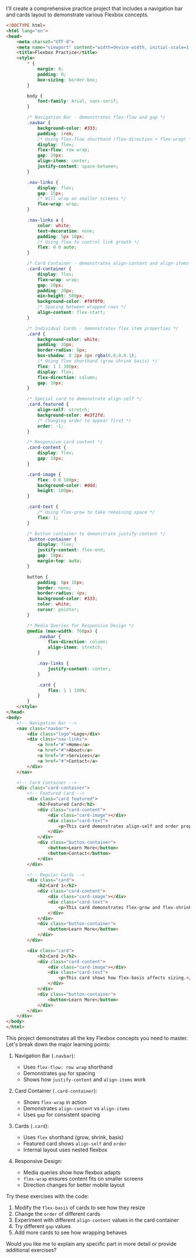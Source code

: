 I'll create a comprehensive practice project that includes a navigation bar and cards layout to demonstrate various Flexbox concepts.

```html
<!DOCTYPE html>
<html lang="en">
<head>
    <meta charset="UTF-8">
    <meta name="viewport" content="width=device-width, initial-scale=1.0">
    <title>Flexbox Practice</title>
    <style>
        * {
            margin: 0;
            padding: 0;
            box-sizing: border-box;
        }

        body {
            font-family: Arial, sans-serif;
        }

        /* Navigation Bar - demonstrates flex-flow and gap */
        .navbar {
            background-color: #333;
            padding: 1rem;
            /* Using flex-flow shorthand (flex-direction + flex-wrap) */
            display: flex;
            flex-flow: row wrap;
            gap: 20px;
            align-items: center;
            justify-content: space-between;
        }

        .nav-links {
            display: flex;
            gap: 15px;
            /* Will wrap on smaller screens */
            flex-wrap: wrap;
        }

        .nav-links a {
            color: white;
            text-decoration: none;
            padding: 5px 10px;
            /* Using flex to control link growth */
            flex: 0 0 auto;
        }

        /* Card Container - demonstrates align-content and align-items */
        .card-container {
            display: flex;
            flex-wrap: wrap;
            gap: 20px;
            padding: 20px;
            min-height: 500px;
            background-color: #f0f0f0;
            /* Spacing between wrapped rows */
            align-content: flex-start;
        }

        /* Individual Cards - demonstrates flex item properties */
        .card {
            background-color: white;
            padding: 20px;
            border-radius: 8px;
            box-shadow: 0 2px 4px rgba(0,0,0,0.1);
            /* Using flex shorthand (grow shrink basis) */
            flex: 1 1 300px;
            display: flex;
            flex-direction: column;
            gap: 10px;
        }

        /* Special card to demonstrate align-self */
        .card.featured {
            align-self: stretch;
            background-color: #e3f2fd;
            /* Changing order to appear first */
            order: -1;
        }

        /* Responsive card content */
        .card-content {
            display: flex;
            gap: 10px;
        }

        .card-image {
            flex: 0 0 100px;
            background-color: #ddd;
            height: 100px;
        }

        .card-text {
            /* Using flex-grow to take remaining space */
            flex: 1;
        }

        /* Button container to demonstrate justify-content */
        .button-container {
            display: flex;
            justify-content: flex-end;
            gap: 10px;
            margin-top: auto;
        }

        button {
            padding: 8px 16px;
            border: none;
            border-radius: 4px;
            background-color: #333;
            color: white;
            cursor: pointer;
        }

        /* Media Queries for Responsive Design */
        @media (max-width: 768px) {
            .navbar {
                flex-direction: column;
                align-items: stretch;
            }

            .nav-links {
                justify-content: center;
            }

            .card {
                flex: 1 1 100%;
            }
        }
    </style>
</head>
<body>
    <!-- Navigation Bar -->
    <nav class="navbar">
        <div class="logo">Logo</div>
        <div class="nav-links">
            <a href="#">Home</a>
            <a href="#">About</a>
            <a href="#">Services</a>
            <a href="#">Contact</a>
        </div>
    </nav>

    <!-- Card Container -->
    <div class="card-container">
        <!-- Featured Card -->
        <div class="card featured">
            <h2>Featured Card</h2>
            <div class="card-content">
                <div class="card-image"></div>
                <div class="card-text">
                    <p>This card demonstrates align-self and order properties.</p>
                </div>
            </div>
            <div class="button-container">
                <button>Learn More</button>
                <button>Contact</button>
            </div>
        </div>

        <!-- Regular Cards -->
        <div class="card">
            <h2>Card 1</h2>
            <div class="card-content">
                <div class="card-image"></div>
                <div class="card-text">
                    <p>This card demonstrates flex-grow and flex-shrink.</p>
                </div>
            </div>
            <div class="button-container">
                <button>Learn More</button>
            </div>
        </div>

        <div class="card">
            <h2>Card 2</h2>
            <div class="card-content">
                <div class="card-image"></div>
                <div class="card-text">
                    <p>This card shows how flex-basis affects sizing.</p>
                </div>
            </div>
            <div class="button-container">
                <button>Learn More</button>
            </div>
        </div>
    </div>
</body>
</html>

```

This project demonstrates all the key Flexbox concepts you need to master. Let's break down the major learning points:

1. Navigation Bar (`.navbar`):
   - Uses `flex-flow: row wrap` shorthand
   - Demonstrates `gap` for spacing
   - Shows how `justify-content` and `align-items` work

2. Card Container (`.card-container`):
   - Shows `flex-wrap` in action
   - Demonstrates `align-content` vs `align-items`
   - Uses `gap` for consistent spacing

3. Cards (`.card`):
   - Uses `flex` shorthand (grow, shrink, basis)
   - Featured card shows `align-self` and `order`
   - Internal layout uses nested flexbox

4. Responsive Design:
   - Media queries show how flexbox adapts
   - `flex-wrap` ensures content fits on smaller screens
   - Direction changes for better mobile layout

Try these exercises with the code:

1. Modify the `flex-basis` of cards to see how they resize
2. Change the `order` of different cards
3. Experiment with different `align-content` values in the card container
4. Try different `gap` values
5. Add more cards to see how wrapping behaves

Would you like me to explain any specific part in more detail or provide additional exercises?
